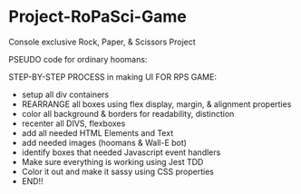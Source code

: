 # Project-RoPaSci-Game
Console exclusive Rock, Paper, &amp; Scissors Project

PSEUDO code for ordinary hoomans:

STEP-BY-STEP PROCESS in making UI FOR RPS GAME:

- setup all div containers
- REARRANGE all boxes using flex display, margin, & alignment properties
- color all background & borders for readability, distinction
- recenter all DIVS, flexboxes
- add all needed HTML Elements and Text
- add needed images (hoomans & Wall-E bot)
- identify boxes that needed Javascript event handlers
- Make sure everything is working using Jest TDD
- Color it out and make it sassy using CSS properties
- END!!

